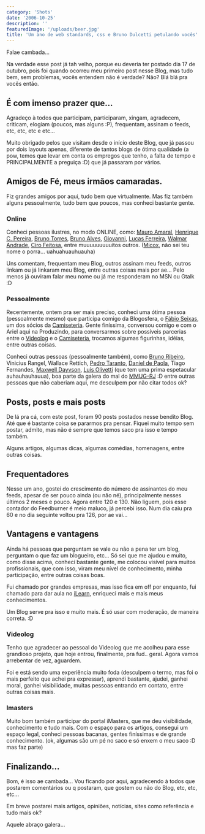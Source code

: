 ```yaml
---
category: 'Shots'
date: '2006-10-25'
description: ''
featuredImage: '/uploads/beer.jpg'
title: 'Um ano de web standards, css e Bruno Dulcetti petulando vocês'
---
```


Falae cambada...

Na verdade esse post já tah velho, porque eu deveria ter postado dia 17 de outubro, pois foi quando ocorreu meu primeiro post nesse Blog, mas tudo bem, sem problemas, vocês entendem não é verdade? Não? Blá blá pra vocês então.

## É com imenso prazer que...

Agradeço à todos que participam, participaram, xingam, agradecem, criticam, elogiam (poucos, mas alguns :P), frequentam, assinam o feeds, etc, etc, etc e etc...

Muito obrigado pelos que visitam desde o início deste Blog, que já passou por dois layouts apenas, diferente de tantos blogs de ótima qualidade (a pow, temos que levar em conta os empregos que tenho, a falta de tempo e PRINCIPALMENTE a preguiça :D) que já passaram por vários.

## Amigos de Fé, meus irmãos camaradas.

Fiz grandes amigos por aqui, tudo bem que virtualmente. Mas fiz também alguns pessoalmente, tudo bem que poucos, mas conheci bastante gente.

### Online

Conheci pessoas ilustres, no modo ONLINE, como: [Mauro Amaral](http://www.carreirasolo.org/archives/mauro_amaral_biogra.html), [Henrique C. Pereira](http://revolucao.etc.br), [Bruno Torres](http://brunotorres.net), [Bruno Alves](http://brunoalves.eti.br), [Giovanni](http://www.bitfrito.com/), [Lucas Ferreira](http://lucasferreira.com), [Walmar Andrade](http://fatorw.com), [Ciro Feitosa](http://cirofeitosa.com.br), entre muuuuuuuuuitos outros. ([Micox](http://elmicox.blogspot.com/), não sei teu nome o porra... uahuahuauhuauha)

Uns comentam, frequentam meu Blog, outros assinam meu feeds, outros linkam ou já linkaram meu Blog, entre outras coisas mais por ae... Pelo menos já ouviram falar meu nome ou já me responderam no MSN ou Gtalk :D

### Pessoalmente

Recentemente, ontem pra ser mais preciso, conheci uma ótima pessoa (pessoalmente mesmo) que participa comigo da Blogosfera, o [Fábio Seixas](http://fabioseixas.com.br/blog/), um dos sócios da [Camiseteria](http://www.camiseteria.com/?ref=brunodulcetti). Gente finíssima, conversou comigo e com o Ariel aqui na Produzindo, para conversarmos sobre possíveis parcerias entre o [Videolog](http://www.videolog.tv) e o [Camiseteria](http://www.camiseteria.com/?ref=brunodulcetti), trocamos algumas figurinhas, idéias, entre outras coisas.

Conheci outras pessoas (pessoalmente também), como [Bruno Ribeiro](http://brunoribeiro.net/), Vinicius Rangel, Wallace Rettich, [Pedro Taranto](http://www.zigzigza.com.br), [Daniel de Paola](http://www.danieldepaola.com/), Tiago Fernandes, [Maxwell Dayvson](http://www.dayvson.com/), [Luis Olivetti](http://www.orassociados.com/mhz) (que tem uma prima espetacular auhauhauhauua), boa parte da galera do mal do [MMUG-RJ](http://www.mmug-rj.com.br/) :D entre outras pessoas que não caberiam aqui, me desculpem por não citar todos ok?

## Posts, posts e mais posts

De lá pra cá, com este post, foram 90 posts postados nesse bendito Blog. Até que é bastante coisa se pararmos pra pensar. Fiquei muito tempo sem postar, admito, mas não é sempre que temos saco pra isso e tempo também.

Alguns artigos, algumas dicas, algumas comédias, homenagens, entre outras coisas.

## Frequentadores

Nesse um ano, gostei do crescimento do número de assinantes do meu feeds, apesar de ser pouco ainda (ou não né), principalmente nesses últimos 2 meses e pouco. Agora entre 120 e 130. Não liguem, pois esse contador do Feedburner é meio maluco, já percebi isso. Num dia caiu pra 60 e no dia seguinte voltou pra 126, por ae vai...

## Vantagens e vantagens

Ainda há pessoas que perguntam se vale ou não a pena ter um blog, perguntam o que faz um blogueiro, etc... Só sei que me ajudou e muito, como disse acima, conheci bastante gente, me colocou visível para muitos profissionais, que com isso, viram meu nível de conhecimento, minha participação, entre outras coisas boas.

Fui chamado por grandes empresas, mas isso fica em off por enquanto, fui chamado para dar aula no [iLearn](http://ilearn.com.br), enriqueci mais e mais meus conhecimentos.

Um Blog serve pra isso e muito mais. É só usar com moderação, de maneira correta. :D

### Videolog

Tenho que agradecer ao pessoal do Videolog que me acolheu para esse grandioso projeto, que hoje entrou, finalmente, pra fud.. geral. Agora vamos arrebentar de vez, aguardem.

Foi e está sendo uma experiência muito foda (desculpem o termo, mas foi o mais perfeito que achei pra expressar), aprendi bastante, ajudei, ganhei moral, ganhei visibilidade, muitas pessoas entrando em contato, entre outras coisas mais.

### Imasters

Muito bom também participar do portal iMasters, que me deu visibilidade, conhecimento e tudo mais. Com o espaço para os artigos, consegui um espaço legal, conheci pessoas bacanas, gentes finíssimas e de grande conhecimento. (ok, algumas são um pé no saco e só enxem o meu saco :D mas faz parte)

## Finalizando...

Bom, é isso ae cambada... Vou ficando por aqui, agradecendo à todos que postarem comentários ou q postaram, que gostem ou não do Blog, etc, etc, etc...

Em breve postarei mais artigos, opiniões, notícias, sites como referência e tudo mais ok?

Aquele abraço galera...
